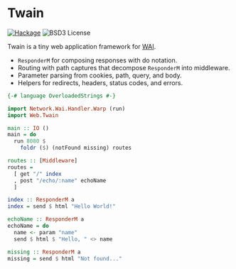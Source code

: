 # Twain

[![Hackage](https://img.shields.io/hackage/v/twain.svg?style=flat)](http://hackage.haskell.org/package/twain)
![BSD3 License](http://img.shields.io/badge/license-BSD3-brightgreen.svg)

Twain is a tiny web application framework for
[WAI](http://hackage.haskell.org/package/wai).

- `ResponderM` for composing responses with do notation.
- Routing with path captures that decompose `ResponderM` into middleware.
- Parameter parsing from cookies, path, query, and body.
- Helpers for redirects, headers, status codes, and errors.

```haskell
{-# language OverloadedStrings #-}

import Network.Wai.Handler.Warp (run)
import Web.Twain

main :: IO ()
main = do
  run 8080 $
    foldr ($) (notFound missing) routes

routes :: [Middleware]
routes =
  [ get "/" index
  , post "/echo/:name" echoName
  ]

index :: ResponderM a
index = send $ html "Hello World!"

echoName :: ResponderM a
echoName = do
  name <- param "name"
  send $ html $ "Hello, " <> name

missing :: ResponderM a
missing = send $ html "Not found..."
```
